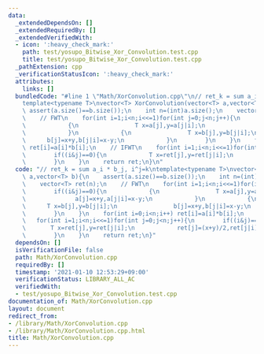 ```yaml
---
data:
  _extendedDependsOn: []
  _extendedRequiredBy: []
  _extendedVerifiedWith:
  - icon: ':heavy_check_mark:'
    path: test/yosupo_Bitwise_Xor_Convolution.test.cpp
    title: test/yosupo_Bitwise_Xor_Convolution.test.cpp
  _pathExtension: cpp
  _verificationStatusIcon: ':heavy_check_mark:'
  attributes:
    links: []
  bundledCode: "#line 1 \"Math/XorConvolution.cpp\"\n// ret_k = sum a_i * b_j, i^j=k\n\
    template<typename T>\nvector<T> XorConvolution(vector<T> a,vector<T> b){\n   \
    \ assert(a.size()==b.size());\n    int n=(int)a.size();\n    vector<T> ret(n);\n\
    \    // FWT\n    for(int i=1;i<n;i<<=1)for(int j=0;j<n;j++){\n        if((i&j)==0){\n\
    \            {\n                T x=a[j],y=a[j|i];\n                a[j]=x+y,a[j|i]=x-y;\n\
    \            }\n            {\n                T x=b[j],y=b[j|i];\n          \
    \      b[j]=x+y,b[j|i]=x-y;\n            }\n        }\n    }\n    for(int i=0;i<n;i++)\
    \ ret[i]=a[i]*b[i];\n    // IFWT\n    for(int i=1;i<n;i<<=1)for(int j=0;j<n;j++){\n\
    \        if((i&j)==0){\n            T x=ret[j],y=ret[j|i];\n            ret[j]=(x+y)/2,ret[j|i]=(x-y)/2;\n\
    \        }\n    }\n    return ret;\n}\n"
  code: "// ret_k = sum a_i * b_j, i^j=k\ntemplate<typename T>\nvector<T> XorConvolution(vector<T>\
    \ a,vector<T> b){\n    assert(a.size()==b.size());\n    int n=(int)a.size();\n\
    \    vector<T> ret(n);\n    // FWT\n    for(int i=1;i<n;i<<=1)for(int j=0;j<n;j++){\n\
    \        if((i&j)==0){\n            {\n                T x=a[j],y=a[j|i];\n  \
    \              a[j]=x+y,a[j|i]=x-y;\n            }\n            {\n          \
    \      T x=b[j],y=b[j|i];\n                b[j]=x+y,b[j|i]=x-y;\n            }\n\
    \        }\n    }\n    for(int i=0;i<n;i++) ret[i]=a[i]*b[i];\n    // IFWT\n \
    \   for(int i=1;i<n;i<<=1)for(int j=0;j<n;j++){\n        if((i&j)==0){\n     \
    \       T x=ret[j],y=ret[j|i];\n            ret[j]=(x+y)/2,ret[j|i]=(x-y)/2;\n\
    \        }\n    }\n    return ret;\n}"
  dependsOn: []
  isVerificationFile: false
  path: Math/XorConvolution.cpp
  requiredBy: []
  timestamp: '2021-01-10 12:53:29+09:00'
  verificationStatus: LIBRARY_ALL_AC
  verifiedWith:
  - test/yosupo_Bitwise_Xor_Convolution.test.cpp
documentation_of: Math/XorConvolution.cpp
layout: document
redirect_from:
- /library/Math/XorConvolution.cpp
- /library/Math/XorConvolution.cpp.html
title: Math/XorConvolution.cpp
---
```

